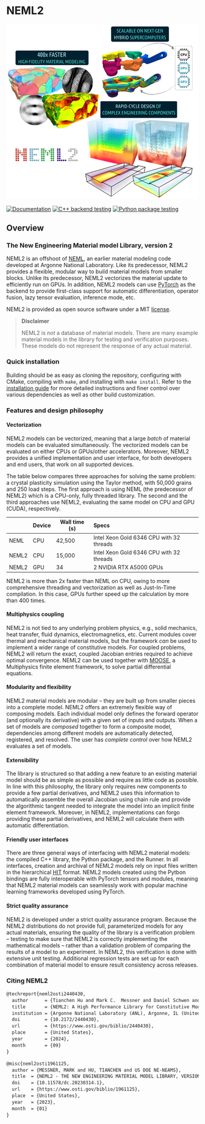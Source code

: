 # NEML2

![](doc/content/asset/cover_min.png)

[![Documentation](https://github.com/applied-material-modeling/neml2/actions/workflows/build_docs.yml/badge.svg?branch=main)](https://applied-material-modeling.github.io/neml2/) [![C++ backend testing](https://github.com/applied-material-modeling/neml2/actions/workflows/cpp.yml/badge.svg?branch=main)](https://github.com/applied-material-modeling/neml2/actions/workflows/cpp.yml) [![Python package testing](https://github.com/applied-material-modeling/neml2/actions/workflows/python.yml/badge.svg?branch=main)](https://github.com/applied-material-modeling/neml2/actions/workflows/python.yml)

## Overview

### The New Engineering Material model Library, version 2

NEML2 is an offshoot of [NEML](https://github.com/Argonne-National-Laboratory/neml), an earlier material modeling code developed at Argonne National Laboratory.
Like its predecessor, NEML2 provides a flexible, modular way to build material models from smaller blocks.
Unlike its predecessor, NEML2 vectorizes the material update to efficiently run on GPUs. In addition, NEML2 models can use [PyTorch](https://pytorch.org/cppdocs/) as the backend to provide first-class support for automatic differentiation, operator fusion, lazy tensor evaluation, inference mode, etc.

NEML2 is provided as open source software under a MIT [license](https://raw.githubusercontent.com/applied-material-modeling/neml2/main/LICENSE).

> **Disclaimer**
>
> NEML2 is _not_ a database of material models. There are many example material models in the library for testing and verification purposes. These models do not represent the response of any actual material.

### Quick installation

Building should be as easy as cloning the repository, configuring with CMake, compiling with `make`, and installing with `make install`. Refer to the [installation guide](https://applied-material-modeling.github.io/neml2/install.html) for more detailed instructions and finer control over various dependencies as well as other build customization.

### Features and design philosophy

#### Vectorization

NEML2 models can be vectorized, meaning that a large _batch_ of material models can be evaluated simultaneously. The vectorized models can be evaluated on either CPUs or GPUs/other accelerators. Moreover, NEML2 provides a unified implementation and user interface, for both developers and end users, that work on all supported devices.

The table below compares three approaches for solving the same problem: a crystal plasticity simulation using the Taylor method, with 50,000 grains and 250 load steps. The first approach is using NEML (the predecessor of NEML2) which is a CPU-only, fully threaded library. The second and the third approaches use NEML2, evaluating the same model on CPU and GPU (CUDA), respectively.

|       | Device | Wall time (s) | Specs                                    |
| ----- | ------ | ------------- | :--------------------------------------- |
| NEML  | CPU    | 42,500        | Intel Xeon Gold 6346 CPU with 32 threads |
| NEML2 | CPU    | 15,000        | Intel Xeon Gold 6346 CPU with 32 threads |
| NEML2 | GPU    | 34            | 2 NVIDIA RTX A5000 GPUs                  |

NEML2 is more than 2x faster than NEML on CPU, owing to more comprehensive threading and vectorization as well as Just-In-Time compilation. In this case, GPUs further speed up the calculation by more than 400 times.

#### Multiphysics coupling

NEML2 is not tied to any underlying problem physics, e.g., solid mechanics, heat transfer, fluid dynamics, electromagnetics, etc. Current modules cover thermal and mechanical material models, but the framework *can* be used to implement a wider range of constitutive models. For coupled problems, NEML2 will return the exact, coupled Jacobian entries required to achieve optimal convergence. NEML2 can be used together with [MOOSE](https://mooseframework.inl.gov/), a Multiphysics finite element framework, to solve partial differential equations.

#### Modularity and flexibility

NEML2 material models are modular – they are built up from smaller pieces into a complete model. NEML2 offers an extremely flexible way of composing models. Each individual model only defines the forward operator (and optionally its derivative) with a given set of inputs and outputs. When a set of models are *composed* together to form a composite model, dependencies among different models are automatically detected, registered, and resolved. The user has *complete control* over how NEML2 evaluates a set of models.

#### Extensibility

The library is structured so that adding a new feature to an existing material model should be as simple as possible and require as little code as possible. In line with this philosophy, the library only requires new components to provide a few partial derivatives, and NEML2 uses this information to automatically assemble the overall Jacobian using chain rule and provide the algorithmic tangent needed to integrate the model into an implicit finite element framework.  Moreover, in NEML2, implementations can forgo providing these partial derivatives, and NEML2 will calculate them with automatic differentiation.

#### Friendly user interfaces

There are three general ways of interfacing with NEML2 material models: the compiled C++ library, the Python package, and the Runner. In all interfaces, creation and archival of NEML2 models rely on input files written in the hierarchical [HIT](https://github.com/idaholab/moose/tree/master/framework/contrib/hit) format. NEML2 models created using the Pytbon bindings are fully interoperable with PyTorch tensors and modules, meaning that NEML2 material models can seamlessly work with popular machine learning frameworks developed using PyTorch.

#### Strict quality assurance

NEML2 is developed under a strict quality assurance program. Because the NEML2 distributions do not provide full, parameterized models for any actual materials, ensuring the quality of the library is a verification problem – testing to make sure that NEML2 is correctly implementing the mathematical models – rather than a validation problem of comparing the results of a model to an experiment. In NEML2, this verification is done with extensive unit testing. Additional regression tests are set up for each combination of material model to ensure result consistency across releases.

### Citing NEML2

```tex
@techreport{neml2osti2440430,
  author      = {Tianchen Hu and Mark C.  Messner and Daniel Schwen and Lynn B.  Munday and Dewen Yushu},
  title       = {NEML2: A High Performance Library for Constitutive Modeling},
  institution = {Argonne National Laboratory (ANL), Argonne, IL (United States); Idaho National Laboratory (INL), Idaho Falls, ID (United States)},
  doi         = {10.2172/2440430},
  url         = {https://www.osti.gov/biblio/2440430},
  place       = {United States},
  year        = {2024},
  month       = {09}
}
```

```tex
@misc{neml2osti1961125,
  author = {MESSNER, MARK and HU, TIANCHEN and US DOE NE-NEAMS},
  title  = {NEML2 - THE NEW ENGINEERING MATERIAL MODEL LIBRARY, VERSION 2},
  doi    = {10.11578/dc.20230314.1},
  url    = {https://www.osti.gov/biblio/1961125},
  place  = {United States},
  year   = {2023},
  month  = {01}
}
```
